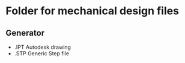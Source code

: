 # Folder for mechanical design files

## Generator
* .IPT Autodesk drawing
* .STP Generic Step file
